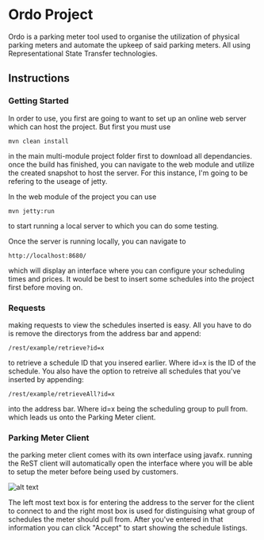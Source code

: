 # Ordo Project
Ordo is a parking meter tool used to organise the utilization of physical parking meters and automate the upkeep of said parking meters. All using Representational State Transfer technologies.


## Instructions

### Getting Started
In order to use, you first are going to want to set up an online web server which can host the project. But first you must use 
```
mvn clean install
```
in the main multi-module project folder first to download all dependancies.
once the build has finished, you can navigate to the web module and utilize the created snapshot to host the server. For this instance, I'm going to be refering to the useage of jetty.

In the web module of the project you can use 
```
mvn jetty:run
```
to start running a local server to which you can do some testing.

Once the server is running locally, you can navigate to 
```
http://localhost:8680/
```
which will display an interface where you can configure your scheduling times and prices. It would be best to insert some schedules into the project first before moving on.

### Requests
making requests to view the schedules inserted is easy. All you have to do is remove the directorys from the address bar and append:
```
/rest/example/retrieve?id=x
```
to retrieve a schedule ID that you insered earlier. Where id=x is the ID of the schedule. You also have the option to retreive all schedules that you've inserted by appending:
```
/rest/example/retrieveAll?id=x
```
into the address bar. Where id=x being the scheduling group to pull from. which leads us onto the Parking Meter client.

### Parking Meter Client
the parking meter client comes with its own interface using javafx. running the ReST client will automatically open the interface where you will be able to setup the meter before being used by customers.

![alt text](https://github.com/The-Beverage/Ordo/blob/master/Ordo-uml/images/Setup%20interface.PNG "Setup Interface.png")

The left most text box is for entering the address to the server for the client to connect to and the right most box is used for distinguising what group of schedules the meter should pull from. After you've entered in that information you can click "Accept" to start showing the schedule listings.
